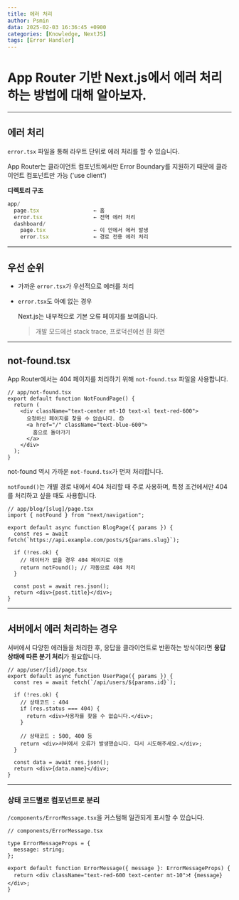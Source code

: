 ```yaml
---
title: 에러 처리
author: Psmin
data: 2025-02-03 16:36:45 +0900
categories: [Knowledge, NextJS]
tags: [Error Handler]
---
```


# App Router 기반 Next.js에서 에러 처리하는 방법에 대해 알아보자.

---

## 에러 처리

`error.tsx` 파일을 통해 라우트 단위로 에러 처리를 할 수 있습니다.

App Router는 클라이언트 컴포넌트에서만 Error Boundary를 지원하기 때문에 클라이언트 컴포넌트만 가능 ('use client')

**디렉토리 구조**

```ts
app/
  page.tsx                 ← 홈
  error.tsx                ← 전역 에러 처리
  dashboard/
    page.tsx               ← 이 안에서 에러 발생
    error.tsx              ← 경로 전용 에러 처리
```

---

## 우선 순위

- 가까운 `error.tsx`가 우선적으로 에러를 처리

- `error.tsx`도 아예 없는 경우

  Next.js는 내부적으로 기본 오류 페이지를 보여줍니다.

  > 개발 모드에선 stack trace, 프로덕션에선 흰 화면

---

## not-found.tsx

App Router에서는 404 페이지를 처리하기 위해 `not-found.tsx` 파일을 사용합니다.

```tsx
// app/not-found.tsx
export default function NotFoundPage() {
  return (
    <div className="text-center mt-10 text-xl text-red-600">
      요청하신 페이지를 찾을 수 없습니다. 😞
      <a href="/" className="text-blue-600">
        홈으로 돌아가기
      </a>
    </div>
  );
}
```

not-found 역시 가까운 `not-found.tsx`가 먼저 처리합니다.

`notFound()`는 개별 경로 내에서 404 처리할 때 주로 사용하며, 특정 조건에서만 404를 처리하고 싶을 때도 사용합니다.

```tsx
// app/blog/[slug]/page.tsx
import { notFound } from "next/navigation";

export default async function BlogPage({ params }) {
  const res = await fetch(`https://api.example.com/posts/${params.slug}`);

  if (!res.ok) {
    // 데이터가 없을 경우 404 페이지로 이동
    return notFound(); // 자동으로 404 처리
  }

  const post = await res.json();
  return <div>{post.title}</div>;
}
```

---

## 서버에서 에러 처리하는 경우

서버에서 다양한 에러들을 처리한 후, 응답을 클라이언트로 반환하는 방식이라면 **응답 상태에 따른 분기 처리**가 필요합니다.

```tsx
// app/user/[id]/page.tsx
export default async function UserPage({ params }) {
  const res = await fetch(`/api/users/${params.id}`);

  if (!res.ok) {
    // 상태코드 : 404
    if (res.status === 404) {
      return <div>사용자를 찾을 수 없습니다.</div>;
    }

    // 상태코드 : 500, 400 등
    return <div>서버에서 오류가 발생했습니다. 다시 시도해주세요.</div>;
  }

  const data = await res.json();
  return <div>{data.name}</div>;
}
```

---

### 상태 코드별로 컴포넌트로 분리

`/components/ErrorMessage.tsx`을 커스텀해 일관되게 표시할 수 있습니다.

```tsx
// components/ErrorMessage.tsx

type ErrorMessageProps = {
  message: string;
};

export default function ErrorMessage({ message }: ErrorMessageProps) {
  return <div className="text-red-600 text-center mt-10">❗ {message}</div>;
}
```
